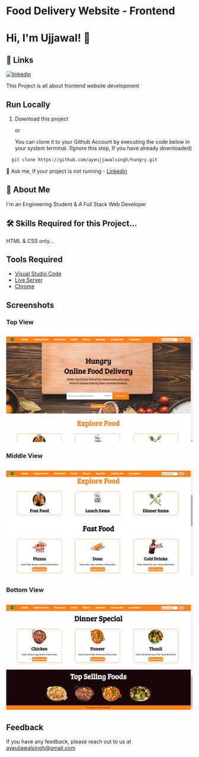 
# Food Delivery Website - Frontend
# Hi, I'm Ujjawal! 👋
## 🔗 Links
[![linkedin](https://img.shields.io/badge/linkedin-0A66C2?style=for-the-badge&logo=linkedin&logoColor=white)](https://www.linkedin.com/in/ayeujjawalsingh/)

This Project is all about frontend website development
    
## Run Locally

1. Download this project

    or

    You can clone it to your Github Account by executing the code below in your system terminal. (Ignore this step, If you have already downloaded)
```bash
  git clone https://github.com/ayeujjawalsingh/hungry.git
```

💬 Ask me, If your project is not running - 
[Linkedin](https://www.linkedin.com/in/ayeujjawalsingh)
## 🚀 About Me
I'm an Engineering Student & A Full Stack Web Developer


## 🛠 Skills Required for this Project...
HTML & CSS only...

## Tools Required
- [Visual Studio Code](https://code.visualstudio.com/download)
- [Live Server](https://marketplace.visualstudio.com/items?itemName=ritwickdey.LiveServer)
- [Chrome](https://www.google.com/chrome/thank-you.html?brand=JJTC&statcb=1&installdataindex=empty&defaultbrowser=0#)


## Screenshots

### Top View

![App Screenshot](https://github.com/AyeRaj/hungry/blob/main/img/Screenshot%20(24).png?raw=true)
-

### Middle View

![App Screenshot](https://github.com/AyeRaj/hungry/blob/main/img/Screenshot%20(25).png?raw=true)
-

### Bottom View


![App Screenshot](https://github.com/ayeujjawalsingh/hungry/blob/main/img/Screenshot%20(27).png?raw=true)
-
## Feedback

If you have any feedback, please reach out to us at ayeujjawalsingh@gmail.com

